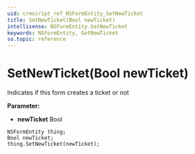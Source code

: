 ```yaml
---
uid: crmscript_ref_NSFormEntity_SetNewTicket
title: SetNewTicket(Bool newTicket)
intellisense: NSFormEntity.SetNewTicket
keywords: NSFormEntity, GetNewTicket
so.topic: reference
---
```


# SetNewTicket(Bool newTicket)

Indicates if this form creates a ticket or not

**Parameter:** 
* **newTicket** Bool

```crmscript
NSFormEntity thing;
Bool newTicket;
thing.SetNewTicket(newTicket);
```

